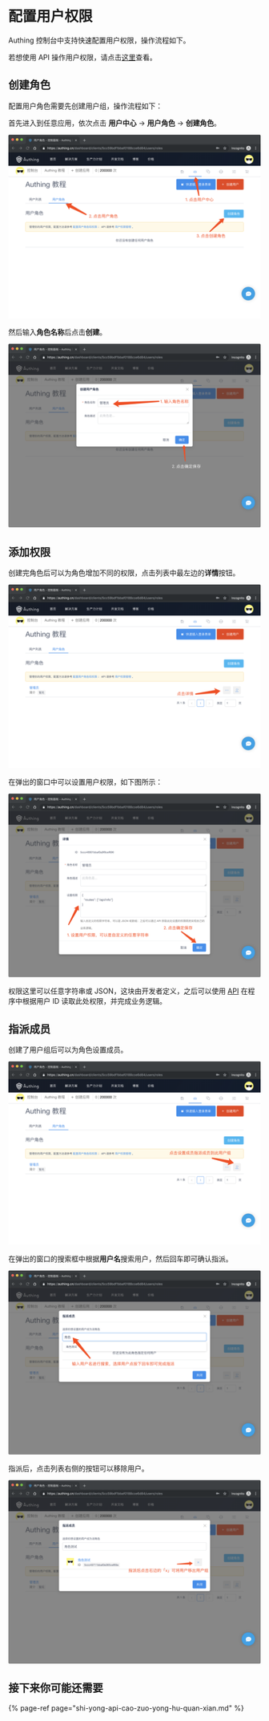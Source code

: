 # 配置用户权限

Authing 控制台中支持快速配置用户权限，操作流程如下。

若想使用 API 操作用户权限，请点击[这里](/user_service/get_user_role)查看。

## 创建角色

配置用户角色需要先创建用户组，操作流程如下：

首先进入到任意应用，依次点击 **用户中心** -&gt; **用户角色** -&gt; **创建角色**。

![&#x521B;&#x5EFA;&#x89D2;&#x8272;](../../.gitbook/assets/image%20%2856%29.png)

然后输入**角色名称**后点击**创建**。

![](../../.gitbook/assets/image%20%288%29.png)

## 添加权限

创建完角色后可以为角色增加不同的权限，点击列表中最左边的**详情**按钮。

![](../../.gitbook/assets/image%20%2861%29.png)

在弹出的窗口中可以设置用户权限，如下图所示：

![](../../.gitbook/assets/image%20%2836%29.png)

权限这里可以任意字符串或 JSON，这块由开发者定义，之后可以使用 [API](/user_service/get_user_role.md) 在程序中根据用户 ID 读取此处权限，并完成业务逻辑。

## 指派成员

创建了用户组后可以为角色设置成员。

![](../../.gitbook/assets/image%20%285%29.png)

在弹出的窗口的搜索框中根据**用户名**搜索用户，然后回车即可确认指派。

![](../../.gitbook/assets/image%20%2817%29.png)

指派后，点击列表右侧的按钮可以移除用户。

![](../../.gitbook/assets/image%20%2858%29.png)

## 接下来你可能还需要

{% page-ref page="shi-yong-api-cao-zuo-yong-hu-quan-xian.md" %}

